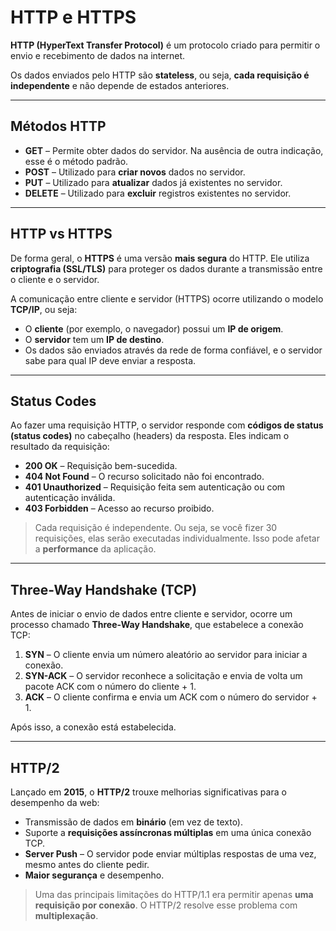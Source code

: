 # HTTP e HTTPS

**HTTP (HyperText Transfer Protocol)** é um protocolo criado para permitir o envio e recebimento de dados na internet.

Os dados enviados pelo HTTP são **stateless**, ou seja, **cada requisição é independente** e não depende de estados anteriores.

---

## Métodos HTTP

- **GET** – Permite obter dados do servidor. Na ausência de outra indicação, esse é o método padrão.
- **POST** – Utilizado para **criar novos** dados no servidor.
- **PUT** – Utilizado para **atualizar** dados já existentes no servidor.
- **DELETE** – Utilizado para **excluir** registros existentes no servidor.

---

## HTTP vs HTTPS

De forma geral, o **HTTPS** é uma versão **mais segura** do HTTP. Ele utiliza **criptografia (SSL/TLS)** para proteger os dados durante a transmissão entre o cliente e o servidor.

A comunicação entre cliente e servidor (HTTPS) ocorre utilizando o modelo **TCP/IP**, ou seja:

- O **cliente** (por exemplo, o navegador) possui um **IP de origem**.
- O **servidor** tem um **IP de destino**.
- Os dados são enviados através da rede de forma confiável, e o servidor sabe para qual IP deve enviar a resposta.

---

## Status Codes

Ao fazer uma requisição HTTP, o servidor responde com **códigos de status (status codes)** no cabeçalho (headers) da resposta. Eles indicam o resultado da requisição:

- **200 OK** – Requisição bem-sucedida.
- **404 Not Found** – O recurso solicitado não foi encontrado.
- **401 Unauthorized** – Requisição feita sem autenticação ou com autenticação inválida.
- **403 Forbidden** – Acesso ao recurso proibido.

> Cada requisição é independente. Ou seja, se você fizer 30 requisições, elas serão executadas individualmente. Isso pode afetar a **performance** da aplicação.

---

## Three-Way Handshake (TCP)

Antes de iniciar o envio de dados entre cliente e servidor, ocorre um processo chamado **Three-Way Handshake**, que estabelece a conexão TCP:

1. **SYN** – O cliente envia um número aleatório ao servidor para iniciar a conexão.
2. **SYN-ACK** – O servidor reconhece a solicitação e envia de volta um pacote ACK com o número do cliente + 1.
3. **ACK** – O cliente confirma e envia um ACK com o número do servidor + 1.

Após isso, a conexão está estabelecida.

---

## HTTP/2

Lançado em **2015**, o **HTTP/2** trouxe melhorias significativas para o desempenho da web:

- Transmissão de dados em **binário** (em vez de texto).
- Suporte a **requisições assíncronas múltiplas** em uma única conexão TCP.
- **Server Push** – O servidor pode enviar múltiplas respostas de uma vez, mesmo antes do cliente pedir.
- **Maior segurança** e desempenho.

> Uma das principais limitações do HTTP/1.1 era permitir apenas **uma requisição por conexão**. O HTTP/2 resolve esse problema com **multiplexação**.

